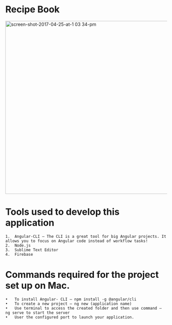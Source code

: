 # Recipe Book 


<img width="540" alt="screen-shot-2017-04-25-at-1 03 34-pm" src="https://user-images.githubusercontent.com/19431227/31774533-e0239ec0-b49a-11e7-8bcd-a361aca19c49.png">
 
# Tools used to develop this application
    1.	Angular-CLI – The CLI is a great tool for big Angular projects. It allows you to focus on Angular code instead of workflow tasks!
    2.	Node.js
    3.	Sublime Text Editor
    4.	Firebase 

# Commands required for the project set up on Mac. 
    •	To install Angular- CLI – npm install -g @angular/cli
    •	To create a new project – ng new (application name)
    •	Use terminal to access the created folder and then use command – ng serve to start the server
    •	User the configured port to launch your application.
    

    
    
